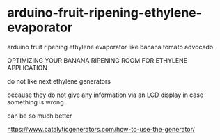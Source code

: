 # arduino-fruit-ripening-ethylene-evaporator
arduino fruit ripening ethylene evaporator like banana tomato advocado

OPTIMIZING YOUR BANANA RIPENING ROOM FOR ETHYLENE APPLICATION

do not like next ethylene generators

because they do not give any information via an LCD display in case something is wrong

can be so much better

https://www.catalyticgenerators.com/how-to-use-the-generator/
